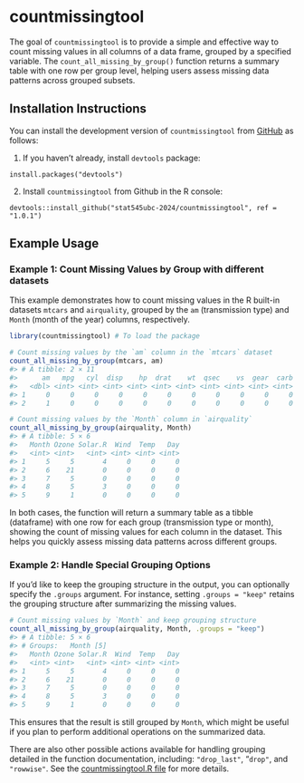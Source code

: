 
<!-- README.md is generated from README.Rmd. Please edit that file -->

# countmissingtool

<!-- badges: start -->
<!-- badges: end -->

The goal of `countmissingtool` is to provide a simple and effective way
to count missing values in all columns of a data frame, grouped by a
specified variable. The `count_all_missing_by_group()` function returns
a summary table with one row per group level, helping users assess
missing data patterns across grouped subsets.

## Installation Instructions

You can install the development version of `countmissingtool` from
[GitHub](https://github.com/) as follows:

1.  If you haven’t already, install `devtools` package:

`install.packages("devtools")`

2.  Install `countmissingtool` from Github in the R console:

`devtools::install_github("stat545ubc-2024/countmissingtool", ref = "1.0.1")`

## Example Usage

### Example 1: Count Missing Values by Group with different datasets

This example demonstrates how to count missing values in the R built-in
datasets `mtcars` and `airquality`, grouped by the `am` (transmission
type) and `Month` (month of the year) columns, respectively.

``` r
library(countmissingtool) # To load the package

# Count missing values by the `am` column in the `mtcars` dataset
count_all_missing_by_group(mtcars, am)
#> # A tibble: 2 × 11
#>      am   mpg   cyl  disp    hp  drat    wt  qsec    vs  gear  carb
#>   <dbl> <int> <int> <int> <int> <int> <int> <int> <int> <int> <int>
#> 1     0     0     0     0     0     0     0     0     0     0     0
#> 2     1     0     0     0     0     0     0     0     0     0     0
```

``` r
# Count missing values by the `Month` column in `airquality`
count_all_missing_by_group(airquality, Month)
#> # A tibble: 5 × 6
#>   Month Ozone Solar.R  Wind  Temp   Day
#>   <int> <int>   <int> <int> <int> <int>
#> 1     5     5       4     0     0     0
#> 2     6    21       0     0     0     0
#> 3     7     5       0     0     0     0
#> 4     8     5       3     0     0     0
#> 5     9     1       0     0     0     0
```

In both cases, the function will return a summary table as a tibble
(dataframe) with one row for each group (transmission type or month),
showing the count of missing values for each column in the dataset. This
helps you quickly assess missing data patterns across different groups.

### Example 2: Handle Special Grouping Options

If you’d like to keep the grouping structure in the output, you can
optionally specify the `.groups` argument. For instance, setting
`.groups = "keep"` retains the grouping structure after summarizing the
missing values.

``` r
# Count missing values by `Month` and keep grouping structure
count_all_missing_by_group(airquality, Month, .groups = "keep")
#> # A tibble: 5 × 6
#> # Groups:   Month [5]
#>   Month Ozone Solar.R  Wind  Temp   Day
#>   <int> <int>   <int> <int> <int> <int>
#> 1     5     5       4     0     0     0
#> 2     6    21       0     0     0     0
#> 3     7     5       0     0     0     0
#> 4     8     5       3     0     0     0
#> 5     9     1       0     0     0     0
```

This ensures that the result is still grouped by `Month`, which might be
useful if you plan to perform additional operations on the summarized
data.

There are also other possible actions available for handling grouping
detailed in the function documentation, including: `"drop_last"`,
“`drop"`, and `"rowwise"`. See the [countmissingtool.R
file](https://github.com/stat545ubc-2024/assignment-b2-andreawongkoo/tree/b5d61e016d58da9863756bf89600c5edad3cd071/R)
for more details.
